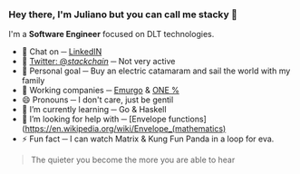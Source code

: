 ### Hey there, I'm Juliano but you can call me stacky 👋

I'm a **Software Engineer** focused on DLT technologies.

- 💬 Chat on ─ [LinkedIN](https://www.linkedin.com/in/juliano-lazzarotto)
- 🐤 [Twitter: @_stackchain_](https://twitter.com/_stackchain_) ─ Not very active  
- 💙 Personal goal ─ Buy an electric catamaram and sail the world with my family
- 💭 Working companies ─ [Emurgo](https://emurgo.io) & [ONE %](https://onepercent.io)
- 😄 Pronouns ─ I don't care, just be gentil
- 🌱 I’m currently learning ─ Go & Haskell
- 🤔 I’m looking for help with ─ [Envelope functions](https://en.wikipedia.org/wiki/Envelope_(mathematics)
- ⚡ Fun fact ─ I can watch Matrix & Kung Fun Panda in a loop for eva.

> The quieter you become the more you are able to hear
